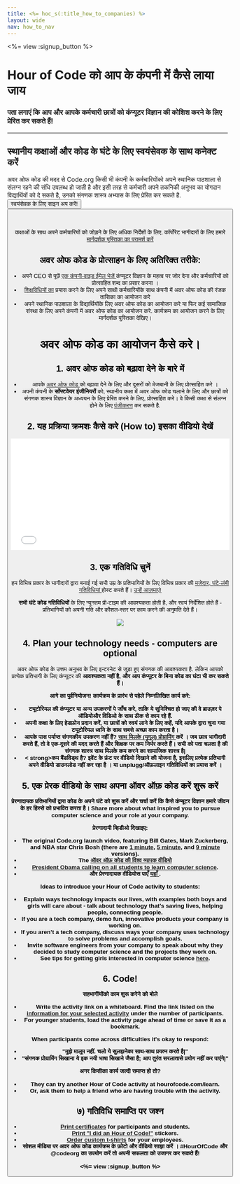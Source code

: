 ```yaml
---
title: <%= hoc_s(:title_how_to_companies) %>
layout: wide
nav: how_to_nav
---
```

<%= view :signup_button %>

# Hour of Code को आप के कंपनी में कैसे लाया जाय

### पता लगाएं कि आप और आपके कर्मचारी छात्रों को कंप्यूटर विज्ञान की कोशिश करने के लिए प्रेरित कर सकते हैं!

---

## स्थानीय कक्षाओं और कोड के घंटे के लिए स्वयंसेवक के साथ कनेक्ट करें

अवर ओफ कोड की मदद से Code.org किसी भी कंपनी के कर्मचारियोंको अपने स्थानिक पाठशाला से संलग्न रहने की संधि उपलब्ध हो जाती है और इसी तरह से कर्मचारी अपने तकनिकी अनुभव का योगदान विद्यार्थियों को दे सकते है, उनको संगणक शास्त्र अभ्यास के लिए प्रेरित कर सकते है.<button> स्वयंसेवक के लिए साइन अप करें! <button> <br /> <br /></p> 

<p>
  कक्षाओं के साथ अपने कर्मचारियों को जोड़ने के लिए अधिक निर्देशों के लिए, कॉर्पोरेट भागीदारों के लिए हमारे <a href="%= localized_file('/files/hoc-corporate-toolkit.pdf') %"> मार्गदर्शक पुस्तिका का परामर्श करें </a>
</p>

<h2>
  अवर ओफ कोड के प्रोत्साहन के लिए अतिरिक्त तरीके:
</h2>

<ul>
  <li>
    अपने CEO से पूछें <a href="%= resolve_url('/promote/resources#sample-emails') %"> एक कंपनी-वाइड ईमेल भेजें </a> कंप्यूटर विज्ञान के महत्व पर जोर देना और कर्मचारियों को प्रोत्साहित शब्द का प्रसार करना ।
  </li>
  <li>
    <a href="%= resolve_url('/learn') %">शिक्षविधियों का</a> प्रयास करने के लिए अपने साथी कर्मचारियोंके साथ कंपनी में अवर ओफ कोड की रंजक तासिका का आयोजन करे
  </li>
  <li>
    अपने स्थानिक पाठशाला के विद्यार्थियोंके लिए अवर ओफ कोड का आयोजन करे या फिर कई सामाजिक संस्था के लिए अपने कंपनी में अवर ओफ कोड का आयोजन करे. कार्यक्रम का आयोजन करने के लिए मार्गदर्शक पुस्तिका देखिए।
  </li>
</ul>

<h1>
  अवर ओफ कोड का आयोजन कैसे करे।
</h1>

<h2>
  1. अवर ओफ कोड को बढ़ावा देने के बारे में
</h2>

<ul>
  <li>
    आपके <a href="%= resolve_url('/promote') %"> अवर ओफ कोड </a> को बढ़ावा देने के लिए और दूसरों को मेजबानी के लिए प्रोत्साहित करे ।
  </li>
  <li>
    अपनी कंपनी के<strong> सॉफ्टवेयर इंजीनियरों </strong> को, स्थानीय कक्षा में अवर ओफ कोड चलाने के लिए और छात्रों को संगणक शास्त्र विज्ञान के अध्ययन के लिए प्रेरित करने के लिए, प्रोत्साहित करे। वे किसी कक्षा से संलग्न होने के लिए <a href="%= resolve_url('https://code. org/volunteer/engineer') %">पंजीकरण</a> कर सकते है.
  </li>
</ul>

<h2>
  2. यह प्रक्रिया क्रमशः कैसे करे (How to) इसका वीडियो देखें
</h2> <iframe width="500" height="255" src="//www.youtube.com/embed/SrnvvWDm73k" frameborder="0" allowfullscreen mark="crwd-mark"></iframe> 

<h2>
  3. एक गतिविधि चुनें
</h2>

<p>
  हम विभिन्न प्रकार के भागीदारों द्वारा बनाई गई सभी उम्र के प्रतिभागियों के लिए विभिन्न प्रकार की <a href="%= resolve_url('/learn') %">मजेदार, घंटे-लंबी गतिविधियां </a>होस्ट करते हैं। <a href="%= resolve_url('/learn') %">उन्हें आज़माएं!</a>
</p>

<p>
  <strong>सभी घंटे कोड गतिविधियों</strong> के लिए न्यूनतम प्री-टाइम की आवश्यकता होती है, और स्वयं निर्देशित होते हैं - प्रतिभागियों को अपनी गति और कौशल-स्तर पर काम करने की अनुमति देते हैं।
</p>

<p>
  <a href="%= resolve_url('/learn') %"><img src="/images/fit-700/tutorials.png" /></a>
</p>

<h2>
  4. Plan your technology needs - computers are optional
</h2>

<p>
  अवर ओफ कोड के उत्तम अनुभव के लिए इन्टरनेट से जुड़ा हुए संगणक की आवश्यकता है. लेकिन आपको प्रत्येक प्रतिभागी के लिए कंप्यूटर की <strong>आवश्यकता नहीं<strong> है, और आप कंप्यूटर के बिना कोड का घंटा भी कर सकते हैं।</p> 
  
  <p>
    <strong>आगे का पुर्वनियोजन!</strong> कार्यक्रम के प्रारंभ से पहेले निम्नलिखित कार्य करे:
  </p>
  
  <ul>
    <li>
      ट्यूटोरियल की कंप्यूटर या अन्य उपकरणों पे जाँच करे, ताकि ये सुनिश्चित हो जाए की वे ब्राउज़र पे ऑडियोऔर विडिओ के साथ ठीक से काम रहे हैं.
    </li>
    <li>
      अपनी कक्षा के लिए हेडफ़ोन प्रदान करें, या छात्रों को स्वयं लाने के लिए कहें, यदि आपके द्वारा चुना गया ट्यूटोरियल ध्वनि के साथ सबसे अच्छा काम करता है।
    </li>
    <li>
      आपके पास <strong>पर्याप्त संगणकीय उपकरण नहीं हैं? </strong> <a href="https://www.youtube.com/watch?v=vgkahOzFH2Q"> साथ मिलके (युगुल) प्रोग्रामिंग </a> करें । जब छात्र भागीदारी करते हैं, तो वे एक-दूसरे की मदद करते हैं और शिक्षक पर कम निर्भर करते हैं। सभी को पता चलता है की संगणक शास्त्र साथ मिलके कम करने का सामाजिक शास्त्र है|
    </li>
    <li>
      < strong>कम बैंडविड्थ है?</strong> इवेंट के फ्रंट पर वीडियो दिखाने की योजना है, इसलिए प्रत्येक प्रतिभागी अपने वीडियो डाउनलोड नहीं कर रहा है । या unplugg/ऑफ़लाइन गतिविधियों का प्रयास करें ।
    </li>
  </ul>
  
  <h2>
    5. एक प्रेरक वीडियो के साथ अपना ऑवर ऑफ़ कोड करें शुरू करें
  </h2>
  
  <p>
    प्रेरणादायक प्रतिभागियों द्वारा कोड के अपने घंटे को शुरू करें और चर्चा करें कि कैसे कंप्यूटर विज्ञान हमारे जीवन के हर हिस्से को प्रभावित करता है। Share more about what inspired you to pursue computer science and your role at your company.
  </p>
  
  <p>
    <strong>प्रेरणादायी व्हिडीओ दिखाइए:</strong>
  </p>
  
  <ul>
    <li>
      The original Code.org launch video, featuring Bill Gates, Mark Zuckerberg, and NBA star Chris Bosh (there are <a href="https://www.youtube.com/watch?v=qYZF6oIZtfc">1 minute</a>, <a href="https://www.youtube.com/watch?v=nKIu9yen5nc">5 minute</a>, and <a href="https://www.youtube.com/watch?v=dU1xS07N-FA">9 minute</a> versions).
    </li>
    <li>
      The <a href="https://www.youtube.com/watch?v=KsOIlDT145A">ऑवर ऑफ़ कोड की विश्व व्यापक वीडियो</a>
    </li>
    <li>
      <a href="https://www.youtube.com/watch?v=6XvmhE1J9PY">President Obama calling on all students to learn computer science</a>.
    </li>
    <li>
      और प्रेरणादायक वीडियोस पाएँ <a href="https://www.youtube.com/playlist?list=PLzdnOPI1iJNfpD8i4Sx7U0y2MccnrNZuP">यहाँ </a>.
    </li>
  </ul>
  
  <p>
    <strong>Ideas to introduce your Hour of Code activity to students:</strong>
  </p>
  
  <ul>
    <li>
      Explain ways technology impacts our lives, with examples both boys and girls will care about - talk about technology that’s saving lives, helping people, connecting people.
    </li>
    <li>
      If you are a tech company, demo fun, innovative products your company is working on.
    </li>
    <li>
      If you aren’t a tech company, discuss ways your company uses technology to solve problems and accomplish goals.
    </li>
    <li>
      Invite software engineers from your company to speak about why they decided to study computer science and the projects they work on.
    </li>
    <li>
      See tips for getting girls interested in computer science <a href="%= codeorg_url('/girls') %">here</a>.
    </li>
  </ul>
  
  <h2>
    6. Code!
  </h2>
  
  <p>
    <strong>सहभागींयोंको काम शुरू करेने को बोले</strong>
  </p>
  
  <ul>
    <li>
      Write the activity link on a whiteboard. Find the link listed on the <a href="%= resolve_url('/learn') %">information for your selected activity</a> under the number of participants.
    </li>
    <li>
      For younger students, load the activity page ahead of time or save it as a bookmark.
    </li>
  </ul>
  
  <p>
    <strong>When participants come across difficulties it's okay to respond:</strong>
  </p>
  
  <ul>
    <li>
      "मुझे मालूम नहीं. चलो ये सुलझनेका साथ-साथ प्रयत्न करते है|"
    </li>
    <li>
      "संगणक प्रोग्रामिंग सिखाना ये इक नयी भाषा सिखाने जैसा है; आप तुरंत सरलातासे प्रयोग नहीं कर पाएंगे|"
    </li>
  </ul>
  
  <p>
    <strong>अगर किसीका कार्य जल्दी समाप्त हो तो?</strong>
  </p>
  
  <ul>
    <li>
      They can try another Hour of Code activity at hourofcode.com/learn.
    </li>
    <li>
      Or, ask them to help a friend who are having trouble with the activity.
    </li>
  </ul>
  
  <h2>
    ७) गतिविधि समाप्ति पर जश्न
  </h2>
  
  <ul>
    <li>
      <a href="%= codeorg_url('/certificates') %">Print certificates</a> for participants and students.
    </li>
    <li>
      <a href="%= resolve_url('/promote/resources#stickers') %">Print "I did an Hour of Code!"</a> stickers.
    </li>
    <li>
      <a href="http://blog.code.org/post/132608499493/hour-of-code-shirts-and-more">Order custom t-shirts</a> for your employees.
    </li>
    <li>
      सोशल मीडिया पर अवर ओफ कोड कार्यक्रम के फ़ोटो और वीडियो साझा करें । #HourOfCode और @codeorg का उपयोग करें तो अपनी सफलता को उजागर कर सकते हैं!
    </li>
  </ul>
  
  <p>
    <%= view :signup_button %>
  </p>